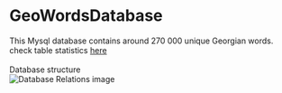 # GeoWordsDatabase
This Mysql database contains around 270 000 unique Georgian words. 
<br>
 check table statistics <a target="blank" href="http://bumbeishvili.github.io/GeoWordsDatabase">here</a>
 <br><br>
Database structure
<br>
![Database Relations image](https://raw.githubusercontent.com/bumbeishvili/GeoWordsDatabase/master/relations.png?raw=true "Optional Title")

